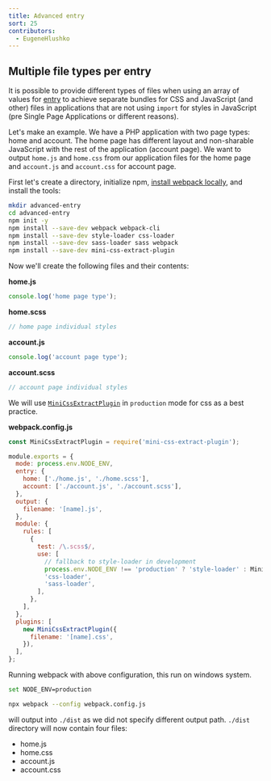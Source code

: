 ```yaml
---
title: Advanced entry
sort: 25
contributors:
  - EugeneHlushko
---
```


## Multiple file types per entry

It is possible to provide different types of files when using an array of values for [entry](/configuration/entry-context/#entry) to achieve separate bundles for CSS and JavaScript (and other) files in applications that are not using `import` for styles in JavaScript (pre Single Page Applications or different reasons).

Let's make an example. We have a PHP application with two page types: home and account. The home page has different layout and non-sharable JavaScript with the rest of the application (account page). We want to output `home.js` and `home.css` from our application files for the home page and `account.js` and `account.css` for account page.

First let's create a directory, initialize npm, [install webpack locally](/guides/installation/#local-installation), and install the tools:

``` bash
mkdir advanced-entry
cd advanced-entry
npm init -y
npm install --save-dev webpack webpack-cli
npm install --save-dev style-loader css-loader
npm install --save-dev sass-loader sass webpack
npm install --save-dev mini-css-extract-plugin
```

Now we'll create the following files and their contents:

__home.js__

```javascript
console.log('home page type');
```

__home.scss__

```scss
// home page individual styles
```

__account.js__

```javascript
console.log('account page type');
```

__account.scss__

```scss
// account page individual styles
```

We will use [`MiniCssExtractPlugin`](/plugins/mini-css-extract-plugin/) in `production` mode for css as a best practice.

__webpack.config.js__

```js
const MiniCssExtractPlugin = require('mini-css-extract-plugin');

module.exports = {
  mode: process.env.NODE_ENV,
  entry: {
    home: ['./home.js', './home.scss'],
    account: ['./account.js', './account.scss'],
  },
  output: {
    filename: '[name].js',
  },
  module: {
    rules: [
      {
        test: /\.scss$/,
        use: [
          // fallback to style-loader in development
          process.env.NODE_ENV !== 'production' ? 'style-loader' : MiniCssExtractPlugin.loader,
          'css-loader',
          'sass-loader',
        ],
      },
    ],
  },
  plugins: [
    new MiniCssExtractPlugin({
      filename: '[name].css',
    }),
  ],
};
```

Running webpack with above configuration, this run on windows system.

```bash
set NODE_ENV=production

npx webpack --config webpack.config.js
```

will output into `./dist` as we did not specify different output path. `./dist` directory will now contain four files:

- home.js
- home.css
- account.js
- account.css
